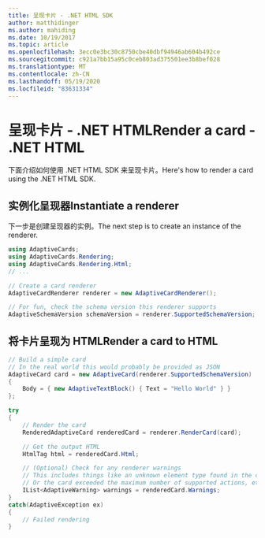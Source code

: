 ```yaml
---
title: 呈现卡片 - .NET HTML SDK
author: matthidinger
ms.author: mahiding
ms.date: 10/19/2017
ms.topic: article
ms.openlocfilehash: 3ecc0e3bc30c8750cbe40dbf94946ab604b492ce
ms.sourcegitcommit: c921a7bb15a95c0ceb803ad375501ee3b8bef028
ms.translationtype: MT
ms.contentlocale: zh-CN
ms.lasthandoff: 05/19/2020
ms.locfileid: "83631334"
---
```

# <a name="render-a-card---net-html"></a><span data-ttu-id="7769f-102">呈现卡片 - .NET HTML</span><span class="sxs-lookup"><span data-stu-id="7769f-102">Render a card - .NET HTML</span></span>

<span data-ttu-id="7769f-103">下面介绍如何使用 .NET HTML SDK 来呈现卡片。</span><span class="sxs-lookup"><span data-stu-id="7769f-103">Here's how to render a card using the .NET HTML SDK.</span></span>

## <a name="instantiate-a-renderer"></a><span data-ttu-id="7769f-104">实例化呈现器</span><span class="sxs-lookup"><span data-stu-id="7769f-104">Instantiate a renderer</span></span>

<span data-ttu-id="7769f-105">下一步是创建呈现器的实例。</span><span class="sxs-lookup"><span data-stu-id="7769f-105">The next step is to create an instance of the renderer.</span></span> 

```csharp
using AdaptiveCards;
using AdaptiveCards.Rendering;
using AdaptiveCards.Rendering.Html;
// ... 

// Create a card renderer
AdaptiveCardRenderer renderer = new AdaptiveCardRenderer();

// For fun, check the schema version this renderer supports
AdaptiveSchemaVersion schemaVersion = renderer.SupportedSchemaVersion; // 1.0
```

## <a name="render-a-card-to-html"></a><span data-ttu-id="7769f-106">将卡片呈现为 HTML</span><span class="sxs-lookup"><span data-stu-id="7769f-106">Render a card to HTML</span></span>

```csharp
// Build a simple card
// In the real world this would probably be provided as JSON
AdaptiveCard card = new AdaptiveCard(renderer.SupportedSchemaVersion)
{
    Body = { new AdaptiveTextBlock() { Text = "Hello World" } }
};

try
{
    // Render the card
    RenderedAdaptiveCard renderedCard = renderer.RenderCard(card);

    // Get the output HTML 
    HtmlTag html = renderedCard.Html;

    // (Optional) Check for any renderer warnings
    // This includes things like an unknown element type found in the card
    // Or the card exceeded the maximum number of supported actions, etc
    IList<AdaptiveWarning> warnings = renderedCard.Warnings;
}
catch(AdaptiveException ex)
{
    // Failed rendering
}
```
